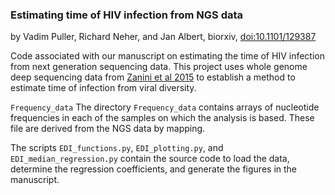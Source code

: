 ### Estimating time of HIV infection from NGS data
by Vadim Puller, Richard Neher, and Jan Albert, biorxiv, [doi:10.1101/129387](https://doi.org/10.1101/129387)

Code associated with our manuscript on estimating the time of HIV infection from next generation sequencing data. 
This project uses whole genome deep sequencing data from [Zanini et al 2015](http://hiv.biozentrum.unibas.ch) to establish a method to estimate time of infection from viral diversity.

`Frequency_data`
The directory `Frequency_data` contains arrays of nucleotide frequencies in each of the samples on which the analysis is based. 
These file are derived from the NGS data by mapping. 

The scripts `EDI_functions.py`, `EDI_plotting.py`, and `EDI_median_regression.py` contain the source code to load the data, determine the regression coefficients, and generate the figures in the manuscript.